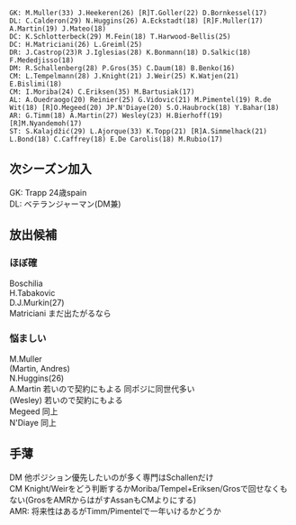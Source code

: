 ```
GK: M.Muller(33) J.Heekeren(26) [R]T.Goller(22) D.Bornkessel(17)
DL: C.Calderon(29) N.Huggins(26) A.Eckstadt(18) [R]F.Muller(17) A.Martin(19) J.Mateo(18)
DC: K.Schlotterbeck(29) M.Fein(18) T.Harwood-Bellis(25)
DC: H.Matriciani(26) L.Greiml(25) 
DR: J.Castrop(23)R J.Iglesias(28) K.Bonmann(18) D.Salkic(18) F.Mededjisso(18)
DM: R.Schallenberg(28) P.Gros(35) C.Daum(18) B.Benko(16)
CM: L.Tempelmann(28) J.Knight(21) J.Weir(25) K.Watjen(21) E.Bislimi(18)
CM: I.Moriba(24) C.Eriksen(35) M.Bartusiak(17)
AL: A.Ouedraogo(20) Reinier(25) G.Vidovic(21) M.Pimentel(19) R.de Wit(18) [R]O.Megeed(20) JP.N'Diaye(20) S.O.Haubrock(18) Y.Bahar(18)
AR: G.Timm(18) A.Martin(27) Wesley(23) H.Bierhoff(19) [R]M.Nyandemoh(17)
ST: S.Kalajdžić(29) L.Ajorque(33) K.Topp(21) [R]A.Simmelhack(21) L.Bond(18) C.Caffrey(18) E.De Carolis(18) M.Rubio(17)
```
## 次シーズン加入
GK: Trapp 24歳spain  
DL: ベテランジャーマン(DM兼)  

## 放出候補
### ほぼ確
Boschilia  
H.Tabakovic  
D.J.Murkin(27)   
Matriciani まだ出たがるなら

### 悩ましい
M.Muller  
(Martin, Andres)  
N.Huggins(26)  
A.Martin 若いので契約にもよる 同ポジに同世代多い  
(Wesley) 若いので契約にもよる  
Megeed 同上  
N'Diaye 同上

## 手薄
DM 他ポジション優先したいのが多く専門はSchallenだけ  
CM Knight/Weirをどう判断するかMoriba/Tempel+Eriksen/Grosで回せなくもない(GrosをAMRからはがすAssanもCMよりにする)  
AMR: 将来性はあるがTimm/Pimentelで一年いけるかどうか
